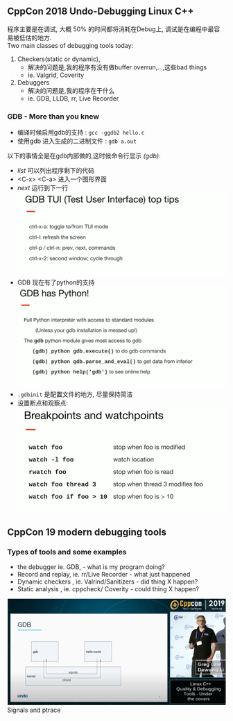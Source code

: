 ## CppCon 2018 Undo-Debugging Linux C++
程序主要是在调试, 大概 50% 的时间都将消耗在Debug上, 调试是在编程中最容易被低估的地方.<br>
Two main classes of debugging tools today:
1. Checkers(static or dynamic), 
    * 解决的问题是,我的程序有没有做buffer overrun,...,这些bad things
    * ie. Valgrid, Coverity
2. Debuggers 
    * 解决的问题是,我的程序在干什么
    * ie. GDB, LLDB, rr, Live Recorder

### GDB - More than you knew
* 编译时候启用gdb的支持 : `gcc -ggdb2 hello.c`
* 使用gdb 进入生成的二进制文件 : `gdb a.out`

以下的事情全是在gdb内部做的,这时候命令行显示 _(gdb)_:<br>
* _list_ 可以列出程序剩下的代码
* \<C-x> \<C-a> 进入一个图形界面
* _next_ 运行到下一行
    ![GDB TUI](figure/cppcon2018.1.png)
* GDB 现在有了python的支持
    ![GDB python](figure/cppcon2018.2.png)
* `.gdbinit` 是配置文件的地方, 尽量保持简洁
* 设置断点和观察点:
    ![watch](figure/cppcon2018.3.png)

## CppCon 19 modern debugging tools
### Types of tools and some examples
* the debugger ie. GDB, - what is my program doing?
* Record and replay, ie. rr/Live Recorder - what just happened
* Dynamic checkers , ie. Valrind/Sanitizers - did thing X happen?
* Static analysis , ie. cppcheck/ Coverity  - could thing X happen? 

![gdb](figure/CppCon-debug1.png)<br>
Signals and ptrace
